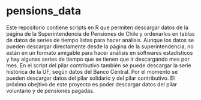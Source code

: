 # pensions_data
Este repositorio contiene scripts en R que permiten descargar datos de la página de la Superintendencia de Pensiones de Chile y ordenarlos en tablas de datos de series de tiempo listas para hacer análisis. Aunque los datos se pueden descargar directamente desde la página de la superintendencia, no están en un formato amigable para hacer análisis en softwares estadísticos y hay algunas series de tiempo que se tienen que ir descargando mes por mes.
En el script del pilar contributivo también se puede descargar la serie histórica de la UF, según datos del Banco Central.
Por el momento se pueden descargar datos del pilar solidario y del pilar contributivo.
El próximo obejtivo de este proyecto es poder descargar datos del pilar voluntario y de pensiones pagadas.
